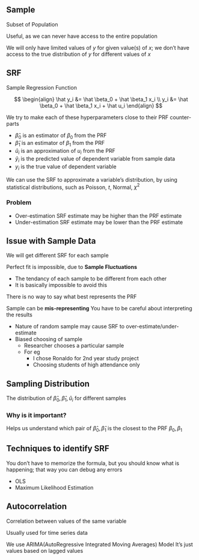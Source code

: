 ## Sample

Subset of Population

Useful, as we can never have access to the entire population

We will only have limited values of $y$ for given value(s) of $x$; we don’t have access to the true distribution of $y$ for different values of $x$

## SRF

Sample Regression Function

$$
\begin{align}
\hat y_i
&= \hat \beta_0 + \hat \beta_1 x_i \\
y_i
&= \hat \beta_0 + \hat \beta_1 x_i + \hat u_i
\end{align}
$$

We try to make each of these hyperparameters close to their PRF counter-parts

- $\hat \beta_0$ is an estimator of $\beta_0$ from the PRF
- $\hat \beta_1$ is an estimator of $\beta_1$ from the PRF
- $\hat u_i$ is an approximation of $u_i$ from the PRF
- $\hat y_i$ is the predicted value of dependent variable from sample data
- $y_i$ is the true value of dependent variable

We can use the SRF to approximate a variable’s distribution, by using statistical distributions, such as Poisson, $t$, Normal, $\chi^2$

### Problem

- Over-estimation
  SRF estimate may be higher than the PRF estimate
- Under-estimation
  SRF estimate may be lower than the PRF estimate

## Issue with Sample Data

We will get different SRF for each sample

Perfect fit is impossible, due to **Sample Fluctuations**

- The tendancy of each sample to be different from each other
- It is basically impossible to avoid this

There is no way to say what best represents the PRF

Sample can be **mis-representing**
You have to be careful about interpreting the results

- Nature of random sample may cause SRF to over-estimate/under-estimate
- Biased choosing of sample
  - Researcher chooses a particular sample
  - For eg
    - I chose Ronaldo for 2nd year study project
    - Choosing students of high attendance only

## Sampling Distribution

The distribution of $\hat \beta_0, \hat \beta_1, \hat u_i$ for different samples

### Why is it important?

Helps us understand which pair of $\hat \beta_0, \hat \beta_1$ is the closest to the PRF $\beta_0, \beta_1$

## Techniques to identify SRF

You don’t have to memorize the formula, but you should know what is happening; that way you can debug any errors

- OLS
- Maximum Likelihood Estimation

## Autocorrelation

Correlation between values of the same variable

Usually used for time series data

We use ARIMA(AutoRegressive Integrated Moving Averages) Model
It’s just values based on lagged values
